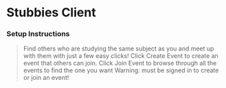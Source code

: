 # Stubbies Client

### Setup Instructions

> Find others who are studying the same subject as you and meet up with them with just a few easy clicks!
> Click Create Event to create an event that others can join.
> Click Join Event to browse through all the events to find the one you want
> Warning: must be signed in to create or join an event!
